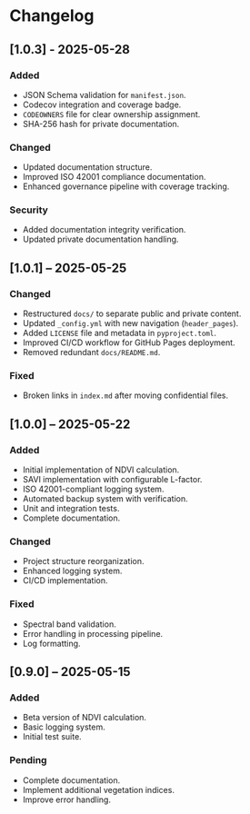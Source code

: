 # Changelog

## [1.0.3] - 2025-05-28
### Added
- JSON Schema validation for `manifest.json`.
- Codecov integration and coverage badge.
- `CODEOWNERS` file for clear ownership assignment.
- SHA-256 hash for private documentation.

### Changed
- Updated documentation structure.
- Improved ISO 42001 compliance documentation.
- Enhanced governance pipeline with coverage tracking.

### Security
- Added documentation integrity verification.
- Updated private documentation handling.

## [1.0.1] – 2025-05-25
### Changed
- Restructured `docs/` to separate public and private content.
- Updated `_config.yml` with new navigation (`header_pages`).
- Added `LICENSE` file and metadata in `pyproject.toml`.
- Improved CI/CD workflow for GitHub Pages deployment.
- Removed redundant `docs/README.md`.

### Fixed
- Broken links in `index.md` after moving confidential files.

## [1.0.0] – 2025-05-22
### Added
- Initial implementation of NDVI calculation.
- SAVI implementation with configurable L-factor.
- ISO 42001-compliant logging system.
- Automated backup system with verification.
- Unit and integration tests.
- Complete documentation.

### Changed
- Project structure reorganization.
- Enhanced logging system.
- CI/CD implementation.

### Fixed
- Spectral band validation.
- Error handling in processing pipeline.
- Log formatting.

## [0.9.0] – 2025-05-15
### Added
- Beta version of NDVI calculation.
- Basic logging system.
- Initial test suite.

### Pending
- Complete documentation.
- Implement additional vegetation indices.
- Improve error handling.
